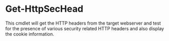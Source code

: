 # Get-HttpSecHead
This cmdlet will get the HTTP headers from the target webserver and test for the presence of various security related HTTP headers and also display the cookie information.
